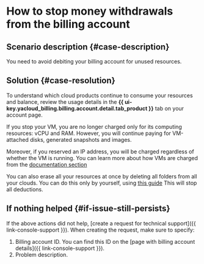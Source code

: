 # How to stop money withdrawals from the billing account


## Scenario description {#case-description}

You need to avoid debiting your billing account for unused resources.

## Solution {#case-resolution}

To understand which cloud products continue to consume your resources and balance, review the usage details in the **{{ ui-key.yacloud_billing.billing.account.detail.tab_product }}** tab on your account page.

If you stop your VM, you are no longer charged only for its computing resources: vCPU and RAM.
However, you will continue paying for VM-attached disks, generated snapshots and images.

Moreover, if you reserved an IP address, you will be charged regardless of whether the VM is running.
You can learn more about how VMs are charged from the [documentation section](../../../compute/pricing.md)

You can also erase all your resources at once by deleting all folders from all your clouds. You can do this only by yourself, using [this guide](../../../resource-manager/operations/folder/delete.md)
 This will stop all deductions.


## If nothing helped {#if-issue-still-persists}

If the above actions did not help, [create a request for technical support]({{ link-console-support }}).
When creating the request, make sure to specify:

1. Billing account ID.
   You can find this ID on the [page with billing account details]({{ link-console-support }}).
2. Problem description.
